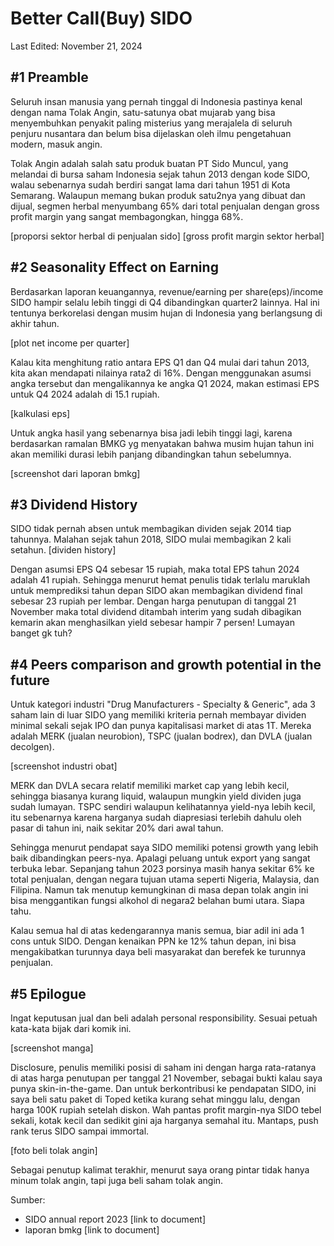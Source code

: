 # Better Call(Buy) SIDO

Last Edited: November 21, 2024

## #1 Preamble
Seluruh insan manusia yang pernah tinggal di Indonesia pastinya kenal dengan nama Tolak Angin, satu-satunya obat mujarab yang bisa menyembuhkan penyakit paling misterius yang merajalela di seluruh penjuru nusantara dan belum bisa dijelaskan oleh ilmu pengetahuan modern, masuk angin.

Tolak Angin adalah salah satu produk buatan PT Sido Muncul, yang melandai di bursa saham Indonesia sejak tahun 2013 dengan kode SIDO, walau sebenarnya sudah berdiri sangat lama dari tahun 1951 di Kota Semarang. Walaupun memang bukan produk satu2nya yang dibuat dan dijual, segmen herbal menyumbang 65% dari total penjualan dengan gross profit margin yang sangat membagongkan, hingga 68%.

[proporsi sektor herbal di penjualan sido]
[gross profit margin sektor herbal]

## #2 Seasonality Effect on Earning
Berdasarkan laporan keuangannya, revenue/earning per share(eps)/income SIDO hampir selalu lebih tinggi di Q4 dibandingkan quarter2 lainnya. Hal ini tentunya berkorelasi dengan musim hujan di Indonesia yang berlangsung di akhir tahun.

[plot net income per quarter]

Kalau kita menghitung ratio antara EPS Q1 dan Q4 mulai dari tahun 2013, kita akan mendapati nilainya rata2 di 16%. Dengan menggunakan asumsi angka tersebut dan mengalikannya ke angka Q1 2024, makan estimasi EPS untuk Q4 2024 adalah di 15.1 rupiah.

[kalkulasi eps]

Untuk angka hasil yang sebenarnya bisa jadi lebih tinggi lagi, karena berdasarkan ramalan BMKG yg menyatakan bahwa musim hujan tahun ini akan memiliki durasi lebih panjang dibandingkan tahun sebelumnya.

[screenshot dari laporan bmkg]

## #3 Dividend History
SIDO tidak pernah absen untuk membagikan dividen sejak 2014 tiap tahunnya. Malahan sejak tahun 2018, SIDO mulai membagikan 2 kali setahun.
[dividen history]

Dengan asumsi EPS Q4 sebesar 15 rupiah, maka total EPS tahun 2024 adalah 41 rupiah. Sehingga menurut hemat penulis tidak terlalu maruklah untuk memprediksi tahun depan SIDO akan membagikan dividend final sebesar 23 rupiah per lembar.
Dengan harga penutupan di tanggal 21 November maka total dividend ditambah interim yang sudah dibagikan kemarin akan menghasilkan yield sebesar hampir 7 persen! Lumayan banget gk tuh?

## #4 Peers comparison and growth potential in the future
Untuk kategori industri "Drug Manufacturers - Specialty & Generic", ada 3 saham lain di luar SIDO yang memiliki kriteria pernah membayar dividen minimal sekali sejak IPO dan punya kapitalisasi market di atas 1T. Mereka adalah MERK (jualan neurobion), TSPC (jualan bodrex), dan DVLA (jualan decolgen).

[screenshot industri obat]

MERK dan DVLA secara relatif memiliki market cap yang lebih kecil, sehingga biasanya kurang liquid, walaupun mungkin yield dividen juga sudah lumayan. TSPC sendiri walaupun kelihatannya yield-nya lebih kecil, itu sebenarnya karena harganya sudah diapresiasi terlebih dahulu oleh pasar di tahun ini, naik sekitar 20% dari awal tahun.

Sehingga menurut pendapat saya SIDO memiliki potensi growth yang lebih baik dibandingkan peers-nya. Apalagi peluang untuk export yang sangat terbuka lebar. Sepanjang tahun 2023 porsinya masih hanya sekitar 6% ke total penjualan, dengan negara tujuan utama seperti Nigeria, Malaysia, dan Filipina. Namun tak menutup kemungkinan di masa depan tolak angin ini bisa menggantikan fungsi alkohol di negara2 belahan bumi utara. Siapa tahu.

Kalau semua hal di atas kedengarannya manis semua, biar adil ini ada 1 cons untuk SIDO. Dengan kenaikan PPN ke 12% tahun depan, ini bisa mengakibatkan turunnya daya beli masyarakat dan berefek ke turunnya penjualan.

## #5 Epilogue
Ingat keputusan jual dan beli adalah personal responsibility. Sesuai petuah kata-kata bijak dari komik ini.

[screenshot manga]

Disclosure, penulis memiliki posisi di saham ini dengan harga rata-ratanya di atas harga penutupan per tanggal 21 November, sebagai bukti kalau saya punya skin-in-the-game. 
Dan untuk berkontribusi ke pendapatan SIDO, ini saya beli satu paket di Toped ketika kurang sehat minggu lalu, dengan harga 100K rupiah setelah diskon. Wah pantas profit margin-nya SIDO tebel sekali, kotak kecil dan sedikit gini aja harganya semahal itu. Mantaps, push rank terus SIDO sampai immortal.

[foto beli tolak angin]

Sebagai penutup kalimat terakhir, menurut saya orang pintar tidak hanya minum tolak angin, tapi juga beli saham tolak angin.

Sumber:
- SIDO annual report 2023 [link to document]
- laporan bmkg [link to document]

